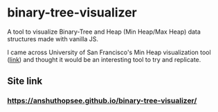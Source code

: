 # binary-tree-visualizer

A tool to visualize Binary-Tree and Heap (Min Heap/Max Heap) data structures made with vanilla JS. 

I came across University of San Francisco's Min Heap visualization tool ([link](https://www.cs.usfca.edu/~galles/visualization/Heap.html)) and thought it would be an interesting tool to try and replicate.

## Site link
### https://anshuthopsee.github.io/binary-tree-visualizer/
